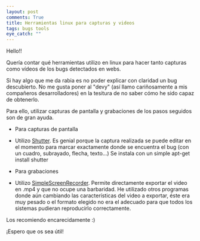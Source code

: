 ```yaml
---
layout: post
comments: True
title: Herramientas linux para capturas y videos
tags: bugs tools
eye_catch: ""
---
```


Hello!!

Quería contar qué herramientas utilizo en linux para hacer tanto capturas como vídeos de los bugs detectados en webs.

Si hay algo que me da rabia es no poder explicar con claridad un bug descubierto. No me gusta poner al "devy" (así llamo cariñosamente a mis compañeros desarrolladores) en la tesitura de no saber cómo he sido capaz de obtenerlo.

Para ello, utilizar capturas de pantalla y grabaciones de los pasos seguidos son de gran ayuda.

* Para capturas de pantalla
- Utilizo [Shutter](http://shutter-project.org/downloads/third-party-packages). Es genial porque la captura realizada se puede editar en el momento para marcar exactamente donde se encuentra el bug (con un cuadro, subrayado, flecha, texto...)
Se instala con un simple apt-get install shutter

* Para grabaciones
- Utilizo [SimpleScreenRecorder](http://www.maartenbaert.be/simplescreenrecorder). Permite directamente exportar el video en .mp4 y que no ocupe una barbaridad. He utilizado otros programas donde aún cambiando las características del video a exportar, éste era muy pesado o el formato elegido no era el adecuado para que todos los sistemas pudieran reproducirlo correctamente.

Los recomiendo encarecidamente :)

¡Espero que os sea útil!
